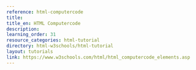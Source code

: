 ```yaml
---
reference: html-computercode
title:
title_en: HTML Computercode
description:
learning_order: 31
resource_categories: html-tutorial
directory: html-w3schools/html-tutorial
layout: tutorials
link: https://www.w3schools.com/html/html_computercode_elements.asp
---
```

